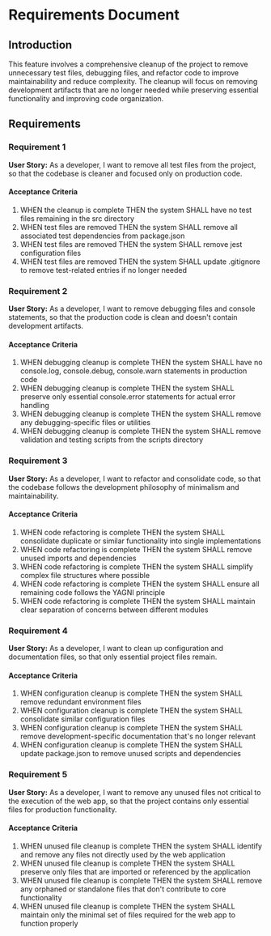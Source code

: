 # Requirements Document

## Introduction

This feature involves a comprehensive cleanup of the project to remove unnecessary test files, debugging files, and refactor code to improve maintainability and reduce complexity. The cleanup will focus on removing development artifacts that are no longer needed while preserving essential functionality and improving code organization.

## Requirements

### Requirement 1

**User Story:** As a developer, I want to remove all test files from the project, so that the codebase is cleaner and focused only on production code.

#### Acceptance Criteria

1. WHEN the cleanup is complete THEN the system SHALL have no test files remaining in the src directory
2. WHEN test files are removed THEN the system SHALL remove all associated test dependencies from package.json
3. WHEN test files are removed THEN the system SHALL remove jest configuration files
4. WHEN test files are removed THEN the system SHALL update .gitignore to remove test-related entries if no longer needed

### Requirement 2

**User Story:** As a developer, I want to remove debugging files and console statements, so that the production code is clean and doesn't contain development artifacts.

#### Acceptance Criteria

1. WHEN debugging cleanup is complete THEN the system SHALL have no console.log, console.debug, console.warn statements in production code
2. WHEN debugging cleanup is complete THEN the system SHALL preserve only essential console.error statements for actual error handling
3. WHEN debugging cleanup is complete THEN the system SHALL remove any debugging-specific files or utilities
4. WHEN debugging cleanup is complete THEN the system SHALL remove validation and testing scripts from the scripts directory

### Requirement 3

**User Story:** As a developer, I want to refactor and consolidate code, so that the codebase follows the development philosophy of minimalism and maintainability.

#### Acceptance Criteria

1. WHEN code refactoring is complete THEN the system SHALL consolidate duplicate or similar functionality into single implementations
2. WHEN code refactoring is complete THEN the system SHALL remove unused imports and dependencies
3. WHEN code refactoring is complete THEN the system SHALL simplify complex file structures where possible
4. WHEN code refactoring is complete THEN the system SHALL ensure all remaining code follows the YAGNI principle
5. WHEN code refactoring is complete THEN the system SHALL maintain clear separation of concerns between different modules

### Requirement 4

**User Story:** As a developer, I want to clean up configuration and documentation files, so that only essential project files remain.

#### Acceptance Criteria

1. WHEN configuration cleanup is complete THEN the system SHALL remove redundant environment files
2. WHEN configuration cleanup is complete THEN the system SHALL consolidate similar configuration files
3. WHEN configuration cleanup is complete THEN the system SHALL remove development-specific documentation that's no longer relevant
4. WHEN configuration cleanup is complete THEN the system SHALL update package.json to remove unused scripts and dependencies

### Requirement 5

**User Story:** As a developer, I want to remove any unused files not critical to the execution of the web app, so that the project contains only essential files for production functionality.

#### Acceptance Criteria

1. WHEN unused file cleanup is complete THEN the system SHALL identify and remove any files not directly used by the web application
2. WHEN unused file cleanup is complete THEN the system SHALL preserve only files that are imported or referenced by the application
3. WHEN unused file cleanup is complete THEN the system SHALL remove any orphaned or standalone files that don't contribute to core functionality
4. WHEN unused file cleanup is complete THEN the system SHALL maintain only the minimal set of files required for the web app to function properly